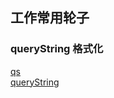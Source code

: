 ## 工作常用轮子

### queryString 格式化

[qs](https://www.npmjs.com/package/qs "qs")
<br />
[queryString](https://www.npmjs.com/package/query-string "query-string")
